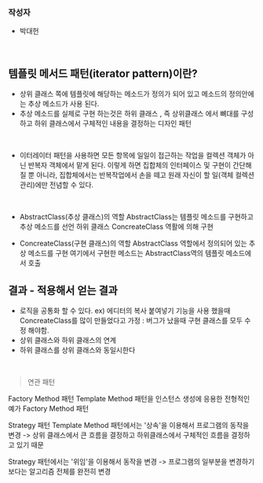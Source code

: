 
### 작성자
* 박대헌

<br/>

## 템플릿 메서드 패턴(iterator pattern)이란?

* 상위 클래스 쪽에 템플릿에 해당하는 메소드가 정의가 되어 있고 메소드의 정의안에는 추상 메소드가 사용 된다.
* 추상 메소드를 실제로 구현 하는것은 하위 클래스 , 즉 상위클래스 에서 뼈대를 구성하고 하위 클래스에서 구체적인 내용을 결정하는 디자인 패턴

<br/>

* 이터레이터 패턴을 사용하면 모든 항목에 일일이 접근하는 작업을 컬렉션 객체가 아닌 반복자 객체에서 맡게 된다. 
이렇게 하면 집합체의 인터페이스 및 구현이 간단해질 뿐 아니라, 집합체에서는 반복작업에서 손을 떼고 원래 자신이 할 일(객체 컬렉션 관리)에만 전념할 수 있다.




<br/>


* AbstractClass(추상 클래스)의 역할
 AbstractClass는 템플릿 메소드를 구현하고  추상 메소드를 선언
 하위 클래스 ConcreateClass 역활에 의해 구현
 
* ConcreateClass(구현 클래스)의 역할
 AbstractClass 역할에서 정의되어 있는 추상 메소드를 구현
 여기에서 구현한 메소드는 AbstractClass역의 템플릿 메소드에서 호출
 


## 결과 - 적용해서 얻는 결과

* 로직을 공통화 할 수 있다. ex) 에디터의 복사 붙여넣기 기능을 사용 했을때 ConcreateClass를 많이 만들었다고 가정 : 버그가 났을때 구현 클래스를 모두 수정 해야함.
* 상위 클래스와 하위 클래스의 연계 
* 하위 클래스를 상위 클래스와 동일시한다 

<br/>

> 연관 패턴


Factory Method 패턴
Template Method 패턴을 인스턴스 생성에 응용한 전형적인 예가 Factory Method 패턴

Strategy 패턴
Template Method 패턴에서는 '상속'을 이용해서 프로그램의 동작을 변경 -> 상위 클래스에서 큰 흐름을 결정하고 하위클래스에서 구체적인 흐름을 결정하고 있기 때문

Strategy 패턴에서는 '위임'을 이용해서 동작을 변경 -> 프로그램의 일부분을 변경하기 보다는 알고리즘 전체를 완전히 변경


